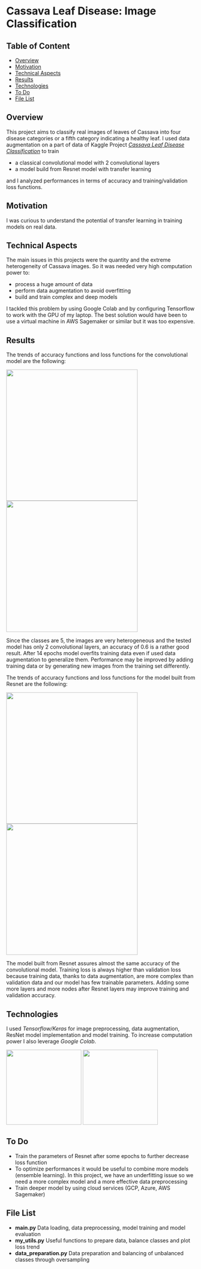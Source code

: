 # Cassava Leaf Disease: Image Classification

## Table of Content
  * [Overview](#overview)
  * [Motivation](#motivation)
  * [Technical Aspects](#technical-aspects)
  * [Results](#result)
  * [Technologies](#technologies)
  * [To Do](#to-do)
  * [File List](#file-list)

  
## Overview <a name="overview" />
This project aims to classify real images of leaves of Cassava into four disease categories or a fifth category indicating a healthy leaf.
I used data augmentation on a part of data of Kaggle Project [*Cassava Leaf Disease Classification*](https://www.kaggle.com/c/cassava-leaf-disease-classification) to train
* a classical convolutional model with 2 convolutional layers
* a model build from Resnet model with transfer learning

and I analyzed performances in terms of accuracy and training/validation loss functions.

## Motivation <a name="motivation" />
I was curious to understand the potential of transfer learning in training models on real data.

## Technical Aspects <a name="technical-aspects" />
The main issues in this projects were the quantity and the extreme heterogeneity of Cassava images. So it was needed very high computation power to:
* process a huge amount of data
* perform data augmentation to avoid overfitting
* build and train complex and deep models

I tackled this problem by using Google Colab and by configuring Tensorflow to work with the GPU of my laptop. The best solution would have been to use a virtual machine in AWS Sagemaker or similar but it was too expensive.

## Results <a name="result" />
The trends of accuracy functions and loss functions for the convolutional model are the following:

<img src="https://user-images.githubusercontent.com/29163695/122765872-3bd03300-d2a1-11eb-89e0-cab12f31947c.png" height="350">
<img src="https://user-images.githubusercontent.com/29163695/122765901-42f74100-d2a1-11eb-9639-aa87a1f2b939.png" height="350">

Since the classes are 5, the images are very heterogeneous and the tested model has only 2 convolutional layers, an accuracy of 0.6 is a rather good result. After 14 epochs model overfits training data even if used data augmentation to generalize them. Performance may be improved by adding training data or by generating new images from the training set differently. 

The trends of accuracy functions and loss functions for the model built from Resnet are the following:

<img src="https://user-images.githubusercontent.com/29163695/122765997-560a1100-d2a1-11eb-84d4-06ae093b42a6.png" height="350">
<img src="https://user-images.githubusercontent.com/29163695/122765948-4b4f7c00-d2a1-11eb-8474-4cb21fab8dfd.png" height="350">

The model built from Resnet assures almost the same accuracy of the convolutional model. Training loss is always higher than validation loss because training data, thanks to data augmentation, are more complex than validation data and our model has few trainable parameters. Adding some more layers and more nodes after Resnet layers may improve training and validation accuracy.

## Technologies <a name="technologies" />
I used *Tensorflow/Keras* for image preprocessing, data augmentation, ResNet model implementation and model training. To increase computation power I also leverage *Google Colab*.

<img src="https://user-images.githubusercontent.com/29163695/122249778-6ac55e00-cec9-11eb-8e09-55fee48bc88f.png" height="200">
<img src="https://user-images.githubusercontent.com/29163695/122078058-94fd1a00-cdfc-11eb-93d4-fe4159a0675a.png" height="200">

## To Do <a name="to-do" />
* Train the parameters of Resnet after some epochs to further decrease loss function
* To optimize performances it would be useful to combine more models (ensemble learning). In this project, we have an underfitting issue so we need a more complex model and a more effective data preprocessing
* Train deeper model by using cloud services (GCP, Azure, AWS Sagemaker)

## File List <a name="file-list" />
* **main.py** Data loading, data preprocessing, model training and model evaluation
* **my_utils.py** Useful functions to prepare data, balance classes and plot loss trend
* **data_preparation.py** Data preparation and balancing of unbalanced classes through oversampling


